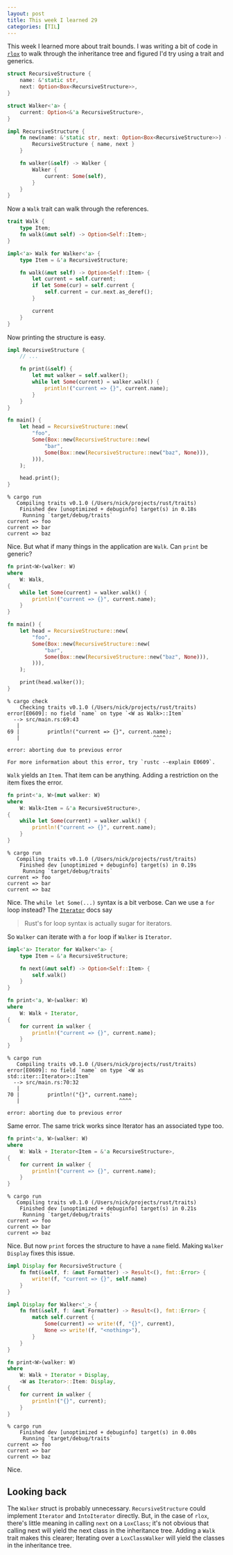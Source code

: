 ```yaml
---
layout: post
title: This week I learned 29
categories: [TIL]
---
```


This week I learned more about trait bounds. I was writing a bit of code in
[`rlox`] to walk through the inheritance tree and figured I'd try using a trait and
generics.

```rust
struct RecursiveStructure {
    name: &'static str,
    next: Option<Box<RecursiveStructure>>,
}

struct Walker<'a> {
    current: Option<&'a RecursiveStructure>,
}

impl RecursiveStructure {
    fn new(name: &'static str, next: Option<Box<RecursiveStructure>>) -> Self {
        RecursiveStructure { name, next }
    }

    fn walker(&self) -> Walker {
        Walker {
            current: Some(self),
        }
    }
}
```

Now a `Walk` trait can walk through the references.
```rust
trait Walk {
    type Item;
    fn walk(&mut self) -> Option<Self::Item>;
}

impl<'a> Walk for Walker<'a> {
    type Item = &'a RecursiveStructure;

    fn walk(&mut self) -> Option<Self::Item> {
        let current = self.current;
        if let Some(cur) = self.current {
            self.current = cur.next.as_deref();
        }

        current
    }
}
```

Now printing the structure is easy.
```rust
impl RecursiveStructure {
    // ...

    fn print(&self) {
        let mut walker = self.walker();
        while let Some(current) = walker.walk() {
            println!("current => {}", current.name);
        }
    }
}

fn main() {
    let head = RecursiveStructure::new(
        "foo",
        Some(Box::new(RecursiveStructure::new(
            "bar",
            Some(Box::new(RecursiveStructure::new("baz", None))),
        ))),
    );

    head.print();
}
```

```
% cargo run
   Compiling traits v0.1.0 (/Users/nick/projects/rust/traits)
    Finished dev [unoptimized + debuginfo] target(s) in 0.18s
     Running `target/debug/traits`
current => foo
current => bar
current => baz
```

Nice. But what if many things in the application are `Walk`. Can `print` be
generic?

```rust
fn print<W>(walker: W)
where
    W: Walk,
{
    while let Some(current) = walker.walk() {
        println!("current => {}", current.name);
    }
}

fn main() {
    let head = RecursiveStructure::new(
        "foo",
        Some(Box::new(RecursiveStructure::new(
            "bar",
            Some(Box::new(RecursiveStructure::new("baz", None))),
        ))),
    );

    print(head.walker());
}
```

```
% cargo check
    Checking traits v0.1.0 (/Users/nick/projects/rust/traits)
error[E0609]: no field `name` on type `<W as Walk>::Item`
  --> src/main.rs:69:43
   |
69 |         println!("current => {}", current.name);
   |                                           ^^^^

error: aborting due to previous error

For more information about this error, try `rustc --explain E0609`.
```

`Walk` yields an `Item`. That item can be anything. Adding a restriction on
the item fixes the error.
```rust
fn print<'a, W>(mut walker: W)
where
    W: Walk<Item = &'a RecursiveStructure>,
{
    while let Some(current) = walker.walk() {
        println!("current => {}", current.name);
    }
}
```

```
% cargo run
   Compiling traits v0.1.0 (/Users/nick/projects/rust/traits)
    Finished dev [unoptimized + debuginfo] target(s) in 0.19s
     Running `target/debug/traits`
current => foo
current => bar
current => baz
```

Nice. The `while let Some(...)` syntax is a bit verbose. Can we use a `for`
loop instead? The [`Iterator`] docs say
> Rust's for loop syntax is actually sugar for iterators.

So `Walker` can iterate with a `for` loop if `Walker` is `Iterator`.
```rust
impl<'a> Iterator for Walker<'a> {
    type Item = &'a RecursiveStructure;

    fn next(&mut self) -> Option<Self::Item> {
        self.walk()
    }
}

fn print<'a, W>(walker: W)
where
    W: Walk + Iterator,
{
    for current in walker {
        println!("current => {}", current.name);
    }
}
```

```
% cargo run
   Compiling traits v0.1.0 (/Users/nick/projects/rust/traits)
error[E0609]: no field `name` on type `<W as std::iter::Iterator>::Item`
  --> src/main.rs:70:32
   |
70 |         println!("{}", current.name);
   |                                ^^^^

error: aborting due to previous error
```

Same error. The same trick works since Iterator has an associated type too.
```rust
fn print<'a, W>(walker: W)
where
    W: Walk + Iterator<Item = &'a RecursiveStructure>,
{
    for current in walker {
        println!("current => {}", current.name);
    }
}
```

```
% cargo run
   Compiling traits v0.1.0 (/Users/nick/projects/rust/traits)
    Finished dev [unoptimized + debuginfo] target(s) in 0.21s
     Running `target/debug/traits`
current => foo
current => bar
current => baz
```

Nice. But now `print` forces the structure to have a `name` field. Making
`Walker` `Display` fixes this issue.
```rust
impl Display for RecursiveStructure {
    fn fmt(&self, f: &mut Formatter) -> Result<(), fmt::Error> {
        write!(f, "current => {}", self.name)
    }
}

impl Display for Walker<'_> {
    fn fmt(&self, f: &mut Formatter) -> Result<(), fmt::Error> {
        match self.current {
            Some(current) => write!(f, "{}", current),
            None => write!(f, "<nothing>"),
        }
    }
}

fn print<W>(walker: W)
where
    W: Walk + Iterator + Display,
    <W as Iterator>::Item: Display,
{
    for current in walker {
        println!("{}", current);
    }
}
```

```
% cargo run
    Finished dev [unoptimized + debuginfo] target(s) in 0.00s
     Running `target/debug/traits`
current => foo
current => bar
current => baz
```

Nice.

## Looking back
The `Walker` struct is probably unnecessary. `RecursiveStructure`
could implement `Iterator` and `IntoIterator` directly. But, in the case of
`rlox`, there's little meaning in calling `next` on a `LoxClass`; it's not
obvious that calling next will yield the next class in the inheritance tree.
Adding a `Walk` trait makes this clearer; Iterating over a `LoxClassWalker`
will yield the classes in the inheritance tree.

<!-- Refs -->
[`rlox`]: https://github.com/nickrtorres/rlox/commit/f98e8cdb0d35d6fefb11b35c653586a129bc9295
[`Iterator`]: https://doc.rust-lang.org/std/iter/index.html#for-loops-and-intoiterator
